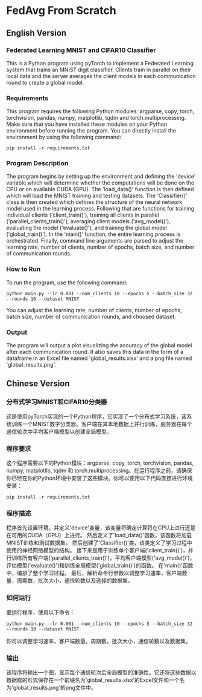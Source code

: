 <!--
 * @Author: Yan Qian
 * @Date: 2023-09-25 17:45:49
 * @LastEditors: Yan Qian
 * @LastEditTime: 2023-09-27 16:46:42
 * @Description: Do not edit
-->
# FedAvg From Scratch

## English Version

### Federated Learning MNIST and CIFAR10 Classifier
This is a Python program using pyTorch to implement a Federated Learning system that trains an MNIST digit classifier. Clients train in parallel on their local data and the server averages the client models in each communication round to create a global model.

### Requirements

This program requires the following Python modules: argparse, copy, torch, torchvision, pandas, numpy, matplotlib, tqdm and torch.multiprocessing. Make sure that you have installed these modules on your Python environment before running the program. You can directly install the environment by using the following command:
```
pip install -r requirements.txt
```

### Program Description

The program begins by setting up the environment and defining the 'device' variable which will determine whether the computations will be done on the CPU or on available CUDA (GPU).
The 'load_data()' function is then defined which will load the MNIST training and testing datasets.
The 'Classifier()' class is then created which defines the structure of the neural network model used in the learning process.
Following that are functions for training individual clients ('client_train()'), training all clients in parallel ('parallel_clients_train()'), averaging client models ('avg_model()'), evaluating the model ('evaluate()'), and training the global model ('global_train()').
In the 'main()' function, the entire learning process is orchestrated.
Finally, command line arguments are parsed to adjust the learning rate, number of clients, number of epochs, batch size, and number of communication rounds.

### How to Run

To run the program, use the following command:

```
python main.py --lr 0.001 --num_clients 10 --epochs 5 --batch_size 32 --rounds 10 --dataset MNIST
```

You can adjust the learning rate, number of clients, number of epochs, batch size, number of communication rounds, and choosed dataset.

### Output

The program will output a plot visualizing the accuracy of the global model after each communication round. It also saves this data in the form of a dataframe in an Excel file named 'global_results.xlsx' and a png file named 'global_results.png'.

## Chinese Version

### 分布式学习MNIST和CIFAR10分类器

这是使用pyTorch实现的一个Python程序，它实现了一个分布式学习系统，该系统训练一个MNIST数字分类器。客户端在其本地数据上并行训练，服务器在每个通信轮次中平均客户端模型以创建全局模型。

### 程序要求
这个程序需要以下的Python模块：argparse, copy, torch, torchvision, pandas, numpy, matplotlib, tqdm 和 torch.multiprocessing。在运行程序之前，请确保你已经在你的Python环境中安装了这些模块。你可以使用以下代码直接进行环境安装：
```
pip install -r requirements.txt
```

### 程序描述

程序首先设置环境，并定义'device'变量，该变量将确定计算将在CPU上进行还是在可用的CUDA（GPU）上进行。
然后定义了'load_data()'函数，该函数将加载MNIST训练和测试数据集。
然后创建了'Classifier()'类，该类定义了学习过程中使用的神经网络模型的结构。
接下来是用于训练单个客户端('client_train()')，并行训练所有客户端('parallel_clients_train()')，平均客户端模型('avg_model()')，评估模型('evaluate()')和训练全局模型('global_train()')的函数。
在'main()'函数中，编排了整个学习过程。
最后，解析命令行参数以调整学习速率，客户端数量，周期数，批次大小，通信轮数以及选择的数据集。

### 如何运行

要运行程序，使用以下命令：

```
python main.py --lr 0.001 --num_clients 10 --epochs 5 --batch_size 32 --rounds 10 --dataset MNIST
```

你可以调整学习速率，客户端数量，周期数，批次大小，通信轮数以及数据集。

### 输出

该程序将输出一个图，显示每个通信轮次后全局模型的准确性。它还将这些数据以数据框的形式保存在一个前缀名为'global_results.xlsx'的Excel文件和一个名为'global_results.png'的png文件中。
